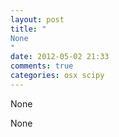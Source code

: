 ```yaml
---
layout: post
title: "
None
"
date: 2012-05-02 21:33
comments: true
categories: osx scipy
---
```


None


None

